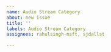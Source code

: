 ```yaml
---
name: Audio Stream Category
about: new issue
title: ''
labels: Audio Stream Category
assignees: rahulsingh-msft, sjdallst

---
```



